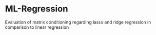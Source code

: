 # ML-Regression
Evaluation of matrix conditioning regarding lasso and ridge regression in comparison to linear regression
